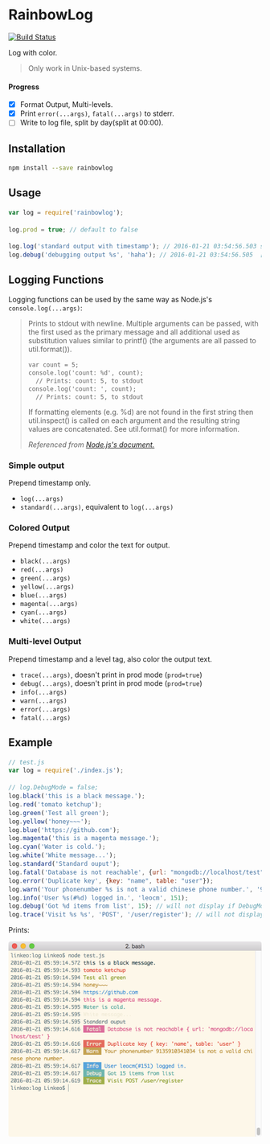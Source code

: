 # RainbowLog

[![Build Status](https://travis-ci.org/linkeo/rainbowlog.svg?branch=dev)](https://travis-ci.org/linkeo/rainbowlog)

Log with color.

> Only work in Unix-based systems.

#### Progress

- [x] Format Output, Multi-levels.
- [x] Print `error(...args)`, `fatal(...args)` to stderr.
- [ ] Write to log file, split by day(split at 00:00).

## Installation

```sh
npm install --save rainbowlog
```

## Usage

```js
var log = require('rainbowlog');

log.prod = true; // default to false

log.log('standard output with timestamp'); // 2016-01-21 03:54:56.503 standard output with timestamp
log.debug('debugging output %s', 'haha'); // 2016-01-21 03:54:56.505  [Debug]  debugging output haha
```

## Logging Functions

Logging functions can be used by the same way as Node.js's `console.log(...args)`:

> Prints to stdout with newline. Multiple arguments can be passed, with the first used as the primary message and all additional used as substitution values similar to printf() (the arguments are all passed to util.format()).
>
> ```
> var count = 5;
> console.log('count: %d', count);
>   // Prints: count: 5, to stdout
> console.log('count: ', count);
>   // Prints: count: 5, to stdout
> ```
>
> If formatting elements (e.g. %d) are not found in the first string then util.inspect() is called on each argument and the resulting string values are concatenated. See util.format() for more information.
>
> *Referenced from [Node.js's document.](https://nodejs.org/api/console.html#console_console_log_data)*

### Simple output

Prepend timestamp only.

- `log(...args)`
- `standard(...args)`, equivalent to `log(...args)`

### Colored Output

Prepend timestamp and color the text for output.

- `black(...args)`
- `red(...args)`
- `green(...args)`
- `yellow(...args)`
- `blue(...args)`
- `magenta(...args)`
- `cyan(...args)`
- `white(...args)`

### Multi-level Output

Prepend timestamp and a level tag, also color the output text.

- `trace(...args)`, doesn't print in prod mode (`prod=true`)
- `debug(...args)`, doesn't print in prod mode (`prod=true`)
- `info(...args)`
- `warn(...args)`
- `error(...args)`
- `fatal(...args)`

## Example

```js
// test.js
var log = require('./index.js');

// log.DebugMode = false;
log.black('this is a black message.');
log.red('tomato ketchup');
log.green('Test all green');
log.yellow('honey~~~');
log.blue('https://github.com');
log.magenta('this is a magenta message.');
log.cyan('Water is cold.');
log.white('White message...');
log.standard('Standard ouput');
log.fatal('Database is not reachable', {url: "mongodb://localhost/test"});
log.error('Duplicate key', {key: "name", table: "user"});
log.warn('Your phonenumber %s is not a valid chinese phone number.', '9135910341034');
log.info('User %s(#%d) logged in.', 'leocm', 151);
log.debug('Got %d items from list', 15); // will not display if DebugMode==false
log.trace('Visit %s %s', 'POST', '/user/register'); // will not display if DebugMode==false
```

Prints:

![screenshot.png](screenshot.png)
